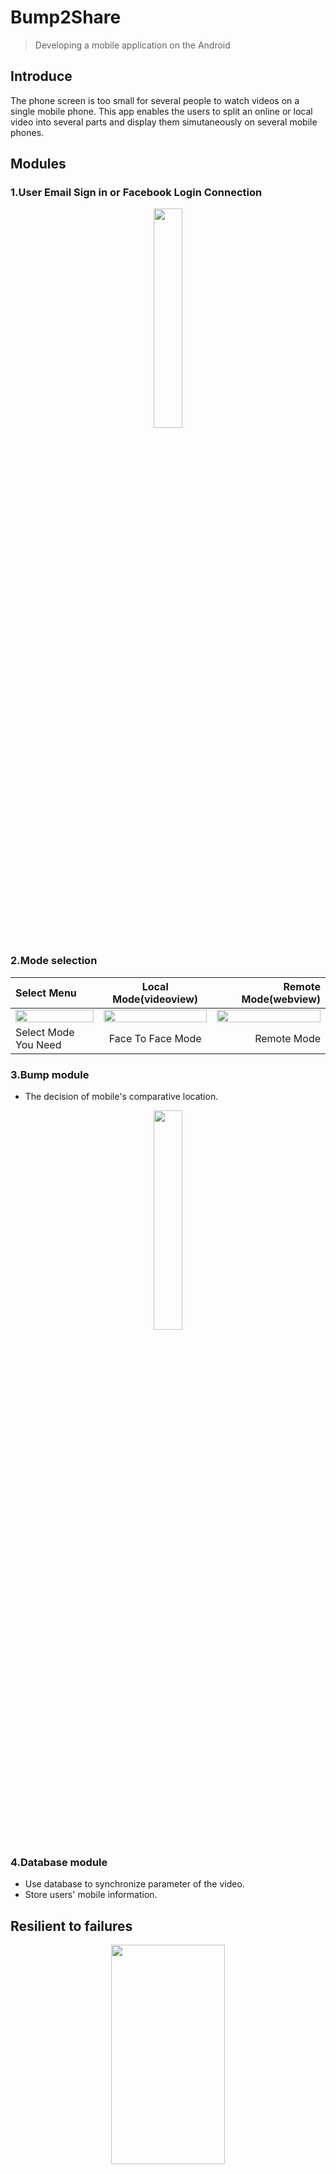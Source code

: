 # Bump2Share
> Developing a mobile application on the Android

## Introduce ## 
The phone screen is too small for several people to watch videos on a single mobile phone. This app enables the users to split an online or local video into several parts and display them simutaneously on several mobile phones.




## Modules ## 
### 1.User Email Sign in or Facebook Login Connection ###
<div align=center>
<img src="https://lh3.googleusercontent.com/iO6uL60O1LLgGCfpxNO4vz2d03gJhqt9RbQ1PhxlITWEr11e1IPT-t3pet8vdGwkXF-RKGZZb2_eUnk_8ThOjOSB_ltPPPznfCZowbGwsK3I_a0K0_3b0F0lfYgc94g0CaNEhPIUITqkn8_t5YH9aaiWpTHjxG3GMtR2OHHAbT7-0pn0pQoFTKnlm7saSCc05c3gRY28flLPvgJrbkLlconrwtQndAh1ZcrNdQB7IG_o_vq1T-WwJ_3Q4huEQpOGP1cpuDbzZGMf4C89OqX226Ft_Bgb_IvfOa_kJev-BdFNOtzqicmfPhavVklxo8IlH0IpgykcY6o1ixL7tygpweOOeiI3ABonit3ETXwA4AjIFymLpYN--P4ABU6xNpISwL1bj04FFeVD2RUzUg1wou0irdCyv8GS0pBVmTMPXNlY3QuAA8Je_8Oj34QyUZGTAxDV83dJMyp-R3mPLYe87UDsrhY9DFFMQ0Trk_xY_8ztfWRfACanxMc7apQiAm-M7HclKgAophSnjyniUXvl6VD1zCN0dRWZI9D_HRqxaeVqWsHoj63QJ1BFuu9A_AE8=w2788-h1560" width="30%" height="30%">
</div>


### 2.Mode selection ###


| Select Menu | Local Mode(videoview) | Remote Mode(webview) |
| :--- | :----: | ----: |
| <img src="https://lh3.googleusercontent.com/560vxPg9NLArCER1TUt9_SPOD50HPQR4Q0pzoV5_nyoM9-KtrpDiJSeegPrZBfZQ9aaRlcwoXqaer-wZfNjx4KoOCFMeuWwaXvwXlN3LrjEBCl22rte56Hc8Esp06V-IeArGdCQTU9xDWFU2oUyYX6N2MbUD_fb0qRjK1r-yMFoyfbCFp-j05mq5wD57psFo255SXeiqgpI0ZnNYwi3hH959CjOvOzne0_kBD0wx1xcWjg5pGyRiO0HX8g-vNtN_PcOp-QQDqsmgOkpXxGfOWYW6xykYdmv_vrBB_DleeN8WLH9pTV56cng0QZnOg4q3qkr5GUnO6H19scXCwvtyt61v32qjvg5yy-VBCVYg2fPDk2Ubmw3kwrcuI53aww_vZMQw4v3PmGkVarQtDET35EWodE1SS10n6V4MudvmwbSGH1I10R1xZYbfmmxisIiMxjfTN970unvlzrZv5PpGe_tzktwVekn5ov8BxnOMh_7XrUtsWLDPY-KwphHs-zLx3QTXpX1GjvffAJAh1nstWX6r3x3m3IlMKBKecovmfhoJd1_twxn0H14HObswLRxm=w1972-h1560" width="100%" height="30%"> | <img src="https://lh3.googleusercontent.com/jOK_lce1CHGjquk3JufmgeRaez-eNGEXMzsQzmG6z-oBuyvv1Lwtc2DtRNsBTXJoa-3Bjcdw0b1bD-rjuffR1WblHRFRJ11zDbGTlBmXhy_Hj-es5XTt7nFtA3s__Dp0TzHg2Ueh-GSyXfcNUzhAgOgKVIP88VaXRkg2jRaTcTMu3SGzd0H9d5i7gBA-kct39uKRouhb1hY7cj3bq-q2ioaFKuhkQxinSXo3tYm-dQ7o5iLYvkF-Wr3kD8JvRcA_FqkgYwNculY8y76Y5IvGIo2NHMErHwBGJbG9jV4AxkshTCBvDOO8JfRXQ_8dxuWPY0MMeeBGj-qCyUnS5QopqXlxZlHCQ-meDSgUYyIjeMtxlV0YbDcYu0N3b52401xmk5csKiBVS1UadWXlSERyZRq-UFjzSH9eKTEje4uqA9sKCZT0b7wLV8kVKbb34tVTzUI85WoH79uVpk1fwUsRtmzbMJ-VX8LYjx0r2PLGag04Nijyg0QFgYTvJdv772KBPnS2g_yxGF7c2nU66W5Y2fDpS9gLZfFzkkG9wbYoQVYf5Nc0bgVeIxzO-Ze-ixhd=w1972-h1560" width="100%" height="30%"> | <img src="https://lh3.googleusercontent.com/aKMGKvlAVtXtCFHXQMt7mvzMd6Z3VuJvTIdH106Xti1d4-4xniFJy5XvEWnYTevlZxQZ5S93IySHOEd6qceh4Qg9smnT7w4vucnl-31ilqBtrJMhRqpH2g9zCDFNBCd9oUjksjTcL2ISaXiiv-6-7dE-lgdbenUsPKo4Q_R6rEIQ2gX2adGBImzy3dEoloEcBT_LOzvoP-8GUb2pFwR_wE1R6BTFpR2RiXp5konjsQtqbEJJttD3xgkerqzCqa8fgd1f0NfRvLmrHttObcMJ5cPgU47PPP6Pmn8ipD9TPSCg6wjPyFHaNGFkXIg59zSC2lQ-HI5Y0-x23XNpiArsb7NeNR8-XX9S9AW1Cb6AHc6OWyuanQPHocuB-G6ODrCt5DmnVfftVCuIAqHoYZGiTQIOLEfU0mYm-6LXmKJ0RZ8Dia-q5Wu25eindZkT0c-odj8F2vNs2jL9fhxYP12wdeKhteJ8YLM3G4FKsUuKj-4_zLYTiGLqGt-XEg0kiXCnxaKkn1Q76Fy9O1KAgZ3dQX2vK6HARBBltZirZ-WKBeiUE7oeLOo2tiYbgtcJx7da=w1972-h1560" width="100%" height="30%"> |
| Select Mode You Need | Face To Face Mode | Remote Mode |



### 3.Bump module
  * The decision of mobile's comparative location.
  
 <div align = center>
<img src="https://lh3.googleusercontent.com/KvZMRoXB-Qn4pT_VLwr2G3NbMvdyt0UQKh98EIf9TrVcl9jHBCnGrrfo2wKv5lmTW8ml9q0wDUFt0cNm1ySbEP92lb3puJktazoIy417QXYr_fk09GyPSMh8HMJymZwRwiH6clnZCdB7K1Zd6u0yMwj5N8_xwsXQGzYdnrlVwbgqJFEA671-G0QupR6f4ffCJLFr7E173GgefB9KOIYN-VeTsLIsu8HqS_soVaFdadvWomeCbTsU8gDFZ0pzi0GzVVNNBc6vyVLa230YleMM_KyD7wL-PJaUOJUHiUsGln_YBcy4XL40E1Zu_PzzMYWI65XNX_zhAHDNbyBssiN7wbNim15SnvUw-jpb3FKXFVce7LNH2ltbnaaC5eHEGSH1CzLp2CSYd8ZWmTASLJlnjNrrYqmcwdg5JwdV4LRkLktlDC877N9FH1Kb5v_hp4vcJ3BjE-X5ns9aAI0K5uTmdsBIO1fmSr_r6ivTUA4dulfiPDwZqU96DkLRXXjvwBL-3mIjzqVvGNtM452xdgq7Uw-vYph-7fN6-mRz5v9y2wMoa-f8UdaU2FByNoHHfNgA=w1972-h1528" width="30%" height="30%">
</div>  

### 4.Database module
  * Use database to synchronize parameter of the video.
  * Store users' mobile information.

## Resilient to failures
<div align = center>
<img src="https://lh5.googleusercontent.com/fOBf60TiqJFnL8W-mg22_EPScRi1jci-psOkZdd9W8-Vr1bQKftglLljk7WfQ1n35hBSIG1Wl2r-uAtwGNNm=w1972-h1528-rw" width="60%" height="30%">
</div>  
Our app is resilient to network connection failure. When the network fails, it will pop up a notification suggesting the user
adjusting WIFI connection. User can choose whether to reconnect the WIFI or choose cancel.

